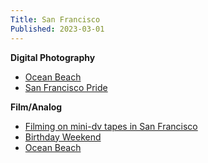 ```yaml
---
Title: San Francisco
Published: 2023-03-01
---
```

<style>

body {
overflow-x: hidden;
}
.full-width {
	left: 50%;
	margin-left: -50vw;
	margin-right: -50vw;
	max-width: 100vw;
	position: relative;
	right: 50%;
	width: 100vw;
}

</style>

**Digital Photography**

* [Ocean Beach](san-francisco/ocean-beach-digital)
* [San Francisco Pride](san-francisco/san-francisco-pride)

**Film/Analog**

* [Filming on mini-dv tapes in San Francisco](filming-minidv-sf)
* [Birthday Weekend](san-francisco/birthday-weekend)
* [Ocean Beach](san-francisco/ocean-beach)





